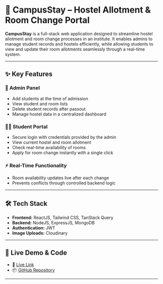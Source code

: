 # 🏨 CampusStay – Hostel Allotment & Room Change Portal

**CampusStay** is a full-stack web application designed to streamline hostel allotment and room change processes in an institute. It enables admins to manage student records and hostels efficiently, while allowing students to view and update their room allotments seamlessly through a real-time system.

---

## ✨ Key Features

### 🔐 Admin Panel
- Add students at the time of admission
- View student and room lists
- Delete student records after passout
- Manage hostel data in a centralized dashboard

### 👨‍🎓 Student Portal
- Secure login with credentials provided by the admin
- View current hostel and room allotment
- Check real-time availability of rooms
- Apply for room change instantly with a single click

### ⚡ Real-Time Functionality
- Room availability updates live after each change
- Prevents conflicts through controlled backend logic

---

## 🛠️ Tech Stack

- **Frontend:** ReactJS, Tailwind CSS, TanStack Query  
- **Backend:** NodeJS, ExpressJS, MongoDB  
- **Authentication:** JWT  
- **Image Uploads:** Cloudinary

---

## 🚀 Live Demo & Code

- 🔗 [Live Link](https://campus-stay-1ssp6wajc-srikanta-barais-projects.vercel.app/)  
- 📦 [GitHub Repository](https://github.com/srikantbarai/CampusStay)

---
